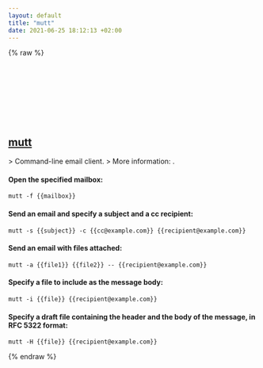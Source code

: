 ```yaml
---
layout: default
title: "mutt"
date: 2021-06-25 18:12:13 +02:00
---
```

{% raw %}
<h2 id="mutt">
  <a href="/en/common/mutt.html">mutt</a> <a href="#mutt"><svg class="icon">
    <use href="/assets/images/unicode_sprite.svg#link" />
  </svg></a>
</h2>
> Command-line email client.
> More information: <http://mutt.org>.

#### Open the specified mailbox:
```shell
mutt -f {{mailbox}}
```
#### Send an email and specify a subject and a cc recipient:
```shell
mutt -s {{subject}} -c {{cc@example.com}} {{recipient@example.com}}
```
#### Send an email with files attached:
```shell
mutt -a {{file1}} {{file2}} -- {{recipient@example.com}}
```
#### Specify a file to include as the message body:
```shell
mutt -i {{file}} {{recipient@example.com}}
```
#### Specify a draft file containing the header and the body of the message, in RFC 5322 format:
```shell
mutt -H {{file}} {{recipient@example.com}}
```
{% endraw %}